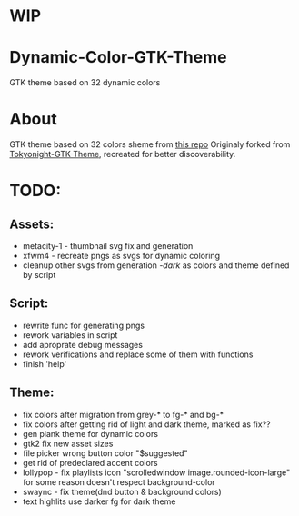 # WIP

# Dynamic-Color-GTK-Theme
GTK theme based on 32 dynamic colors 

# About
GTK theme based on 32 colors sheme from [this repo](https://github.com/id3v1669/32based-color-shemes)
Originaly forked from [Tokyonight-GTK-Theme](https://github.com/Fausto-Korpsvart/Tokyonight-GTK-Theme), recreated for better discoverability.

# TODO:
## Assets:
* metacity-1 - thumbnail svg fix and generation
* xfwm4 - recreate pngs as svgs for dynamic coloring
* cleanup other svgs from generation *-dark* as colors and theme defined by script
## Script:
* rewrite func for generating pngs
* rework variables in script
* add aproprate debug messages
* rework verifications and replace some of them with functions
* finish 'help'
## Theme:
* fix colors after migration from grey-* to fg-* and bg-*
* fix colors after getting rid of light and dark theme, marked as fix??
* gen plank theme for dynamic colors
* gtk2 fix new asset sizes
* file picker wrong button color "$suggested"
* get rid of predeclared accent colors
* lollypop - fix playlists icon "scrolledwindow image.rounded-icon-large" for some reason doesn't respect background-color
* swaync - fix theme(dnd button & background colors)
* text highlits use darker fg for dark theme